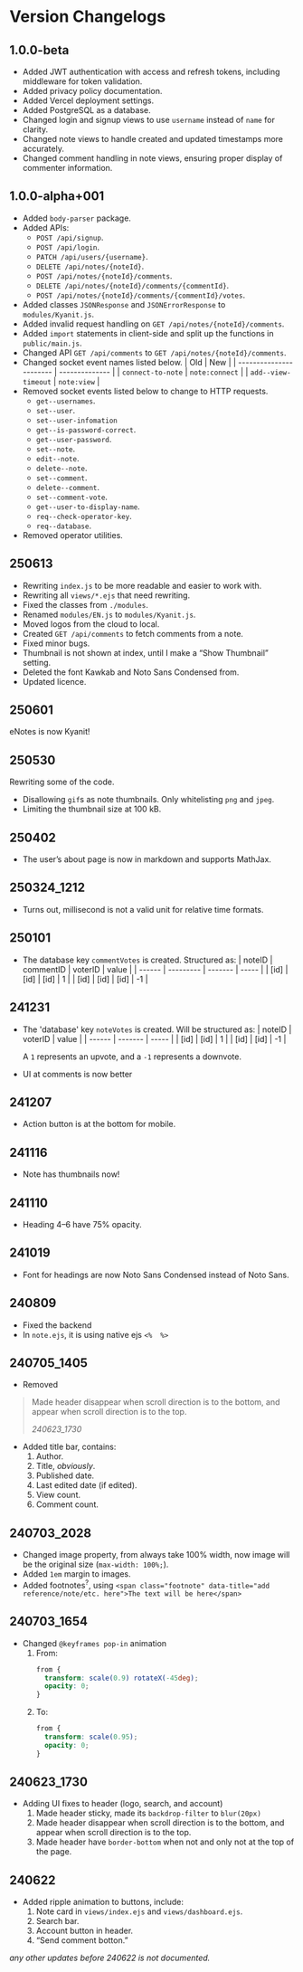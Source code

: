# Version Changelogs

## 1.0.0-beta

- Added JWT authentication with access and refresh tokens, including middleware for token validation.
- Added privacy policy documentation.
- Added Vercel deployment settings.
- Added PostgreSQL as a database.
- Changed login and signup views to use `username` instead of `name` for clarity.
- Changed note views to handle created and updated timestamps more accurately.
- Changed comment handling in note views, ensuring proper display of commenter information.

## 1.0.0-alpha+001

- Added `body-parser` package.
- Added APIs:
	- `POST /api/signup`.
	- `POST /api/login`.
	- `PATCH /api/users/{username}`.
	- `DELETE /api/notes/{noteId}`.
	- `POST /api/notes/{noteId}/comments`.
	- `DELETE /api/notes/{noteId}/comments/{commentId}`.
	- `POST /api/notes/{noteId}/comments/{commentId}/votes`.
- Added classes `JSONResponse` and `JSONErrorResponse` to `modules/Kyanit.js`.
- Added invalid request handling on `GET /api/notes/{noteId}/comments`.
- Added `import` statements in client-side and split up the functions in `public/main.js`.
- Changed API `GET /api/comments` to `GET /api/notes/{noteId}/comments`.
- Changed socket event names listed below.
  | Old                     | New            |
  | ----------------------- | -------------- |
  | `connect-to-note`       | `note:connect` |
  | `add--view-timeout`     | `note:view`    |
- Removed socket events listed below to change to HTTP requests.
	- `get--usernames`.
	- `set--user`.
	- `set--user-infomation`
	- `get--is-password-correct`.
	- `get--user-password`.
	- `set--note`.
	- `edit--note`.
	- `delete--note`.
	- `set--comment`.
	- `delete--comment`.
	- `set--comment-vote`.
	- `get--user-to-display-name`.
	- `req--check-operator-key`.
	- `req--database`.
- Removed operator utilities.

## 250613

- Rewriting `index.js` to be more readable and easier to work with.
- Rewriting all `views/*.ejs` that need rewriting.
- Fixed the classes from `./modules`.
- Renamed `modules/EN.js` to `modules/Kyanit.js`.
- Moved logos from the cloud to local.
- Created `GET /api/comments` to fetch comments from a note.
- Fixed minor bugs.
- Thumbnail is not shown at index, until I make a “Show Thumbnail” setting.
- Deleted the font Kawkab and Noto Sans Condensed from.
- Updated licence.

## 250601

eNotes is now Kyanit!

## 250530

Rewriting some of the code.

- Disallowing `gif`s as note thumbnails. Only whitelisting `png` and `jpeg`.
- Limiting the thumbnail size at 100 kB.

## 250402

-  The user’s about page is now in markdown and supports MathJax.

## 250324_1212

-  Turns out, millisecond is not a valid unit for relative time formats.

## 250101

-   The database key `commentVotes` is created. Structured as:
	| noteID | commentID | voterID | value |
	| ------ | --------- | ------- | ----- |
	| [id]   | [id]      | [id]    | 1     |
	| [id]   | [id]      | [id]    | -1    |

## 241231

-   The 'database' key `noteVotes` is created.
	Will be structured as:
	| noteID | voterID | value |
	| ------ | ------- | ----- |
	| [id]   | [id]    | 1     |
	| [id]   | [id]    | -1    |
	
	A `1` represents an upvote, and a `-1` represents a downvote.
-   UI at comments is now better

## 241207

-  Action button is at the bottom for mobile.

## 241116

-  Note has thumbnails now!

## 241110

-  Heading 4–6 have 75% opacity.

## 241019

-  Font for headings are now Noto Sans Condensed instead of Noto Sans.

## 240809

-  Fixed the backend
-  In `note.ejs`, it is using native ejs `<%  %>`

## 240705_1405

-  Removed
  > Made header disappear when scroll direction is to the bottom, and appear when scroll direction is to the top.
  > 
  > *240623_1730*
-  Added title bar, contains:
	1. Author.
	2. Title, *obviously*.
	3. Published date.
	4. Last edited date (if edited).
	5. View count.
	6. Comment count.

## 240703_2028

-  Changed image property, from always take 100% width, now image will be the original size (`max-width: 100%;`).
-  Added `1em` margin to images.
-  Added footnotes<sup>?</sup>, using `<span class="footnote" data-title="add reference/note/etc. here">The text will be here</span>`

## 240703_1654

-   Changed `@keyframes pop-in` animation
	1.  From:
		```css
		from {
		  transform: scale(0.9) rotateX(-45deg);
		  opacity: 0;
		}
		```
	2. To:
		```css
		from {
		  transform: scale(0.95);
		  opacity: 0;
		}
		```

## 240623_1730

-   Adding UI fixes to header (logo, search, and account)
	1.  Made header sticky, made its `backdrop-filter` to `blur(20px)`
	2.  Made header disappear when scroll direction is to the bottom, and appear when scroll direction is to the top.
	3.  Made header have `border-bottom` when not and only not at the top of the page.
	
## 240622

-   Added ripple animation to buttons, include:
	1.  Note card in `views/index.ejs` and `views/dashboard.ejs`.
	2.  Search bar.
	3.  Account button in header.
	4.  “Send comment botton.”

*any other updates before 240622 is not documented.*
